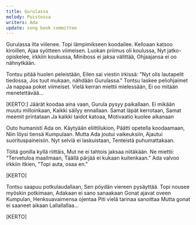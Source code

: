 ```yaml
---
title: Gurulassa
melody: Puistossa
writers: Ada
update: song book committee
---
```


Gurulassa ilta viilenee.
Topi lämpimikseen koodailee.
Kelloaan katsoo kiroillen,
Ajaa syötteen viimeisen.
Luokan priimus oli koulussa,
Nyt jatko-opiskelee, irkkiin koukussa,
Miniboss ei jaksa välittää,
Ohjaajansa ei oo nähnytkään.

Tontsu pitää huolen peleistään,
Eilen sai viestin irkissä:
"Nyt olis lautapelit tiedossa,
Jos tuut mukaan, nähdään Gurulassa."
Tontsu laskee peliohjaimet
Ja nappaa poket viimeiset.
Vielä kerran miettii mielessään,
Ei oo mitään menetettävää...

[KERTO:]
Jäärät koodaa aina vaan,
Gurula pysyy paikallaan.
Ei mikään muutu milloinkaan,
Kaikki säilyy ennallaan.
Samat läpät kerrotaan,
Samat meemit printataan
Ja kaikki taidot katoaa,
Motivaatio kuolee aikanaan

Outo humanisti Ada on.
Käytyään eliittilukion,
Päätti opetella koodaamaan,
Niin löysi tiensä Kumpulaan.
Mutta Ada joutui vaikeuksiin,
Ajautui suorituspaineisiin.
Nyt selviä ei laskuistaan,
Tenteistä puhumattakaan.

Töitä gonilla kyllä riittäis,
Mut ne ei tahtois jaksaa niitäkään.
Ne miettii: "Tervetuloa maailmaan,
Täällä pärjää ei kukaan kuitenkaan."
Ada valvoo irkkiin itkien,
"Topi auta, osaa en."

[KERTO]

Tontsu saapuu potkulaudallaan,
Sen pöydän viereen pysäyttää.
Topi nousee myöskin potkimaan,
Adakaan ei sano sanaakaan
Gonat ajavat oveen Kumpulan,
Henksuavaimensa ojentaa
Piti vielä tarinaa sanoittaa
Mutta gonat ei saaneet aikaan
Lallallallaa...

[KERTO]
